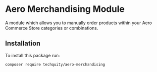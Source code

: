 # Aero Merchandising Module
A module which allows you to manually order products within your Aero Commerce Store categories or combinations.

## Installation
To install this package run:

```composer require techquity/aero-merchandising```


